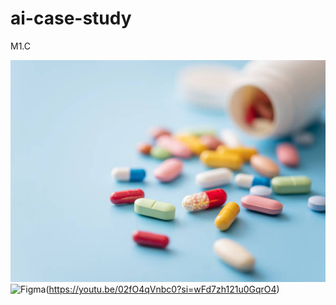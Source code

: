# ai-case-study
M1.C

![Capsules](capsules.jpeg)
![Figma](https://www.youtube.com/watch?v=02fO4qVnbc0)(https://youtu.be/02fO4qVnbc0?si=wFd7zh121u0GqrO4)
